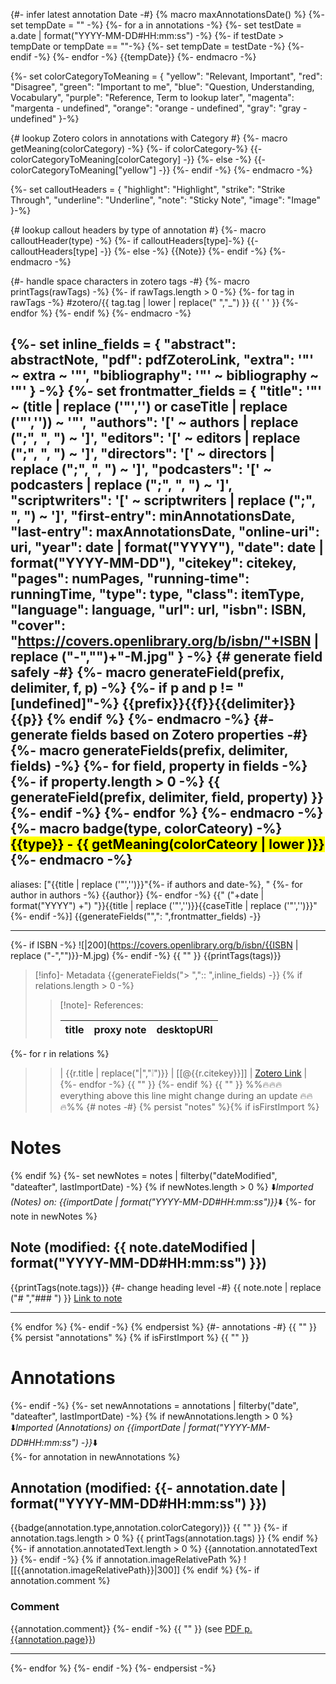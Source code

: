 {#- infer latest annotation Date -#}
{% macro maxAnnotationsDate() %}
   {%- set tempDate = "" -%}
	{%- for a in annotations -%}
		{%- set testDate = a.date | format("YYYY-MM-DD#HH:mm:ss") -%}
		{%- if testDate > tempDate or tempDate == ""-%}
			{%- set tempDate = testDate -%}
		{%- endif -%}
	{%- endfor -%}
	{{tempDate}}
{%- endmacro -%}

{%- set colorCategoryToMeaning = {
"yellow": "Relevant, Important",
"red": "Disagree",
"green": "Important to me",
"blue": "Question, Understanding, Vocabulary",
"purple": "Reference, Term to lookup later",
"magenta": "margenta - undefined",
"orange": "orange - undefined",
"gray": "gray - undefined"
}-%}

{# lookup Zotero colors in annotations with Category #}
{%- macro getMeaning(colorCategory) -%}
	{%- if colorCategory-%}
		{{- colorCategoryToMeaning[colorCategory] -}}
	{%- else -%}
		{{- colorCategoryToMeaning["yellow"] -}}
	{%- endif -%}
{%- endmacro -%}

{%- set calloutHeaders = {
"highlight": "Highlight",
"strike": "Strike Through",
"underline": "Underline",
"note": "Sticky Note",
"image": "Image"
}-%}

{# lookup callout headers by type of annotation #}
{%- macro calloutHeader(type) -%}
	{%- if calloutHeaders[type]-%}
		{{- calloutHeaders[type] -}}
	{%- else -%}
		{{Note}}
	{%- endif -%}
{%- endmacro -%}

{#- handle space characters in zotero tags -#}
{%- macro printTags(rawTags) -%}
	{%- if rawTags.length > 0 -%}
		{%- for tag in rawTags -%}
			#zotero/{{ tag.tag | lower | replace(" ","_") }} {{ ' ' }} 
		{%- endfor %}
	{%- endif %}
{%- endmacro -%}

{%- set inline_fields = {
"abstract": abstractNote,
"pdf": pdfZoteroLink, 
"extra": '"' ~ extra ~ '"',
"bibliography": '"' ~ bibliography ~ '"'
}
-%}
{%- set frontmatter_fields = {
"title": '"' ~ (title | replace ('"','') or caseTitle | replace ('"','')) ~ '"',
"authors": '[' ~ authors | replace (";", ", ") ~ ']',
"editors": '[' ~ editors | replace (";", ", ") ~ ']',
"directors": '[' ~ directors | replace (";", ", ") ~ ']',
"podcasters": '[' ~ podcasters | replace (";", ", ") ~ ']',
"scriptwriters": '[' ~ scriptwriters | replace (";", ", ") ~ ']',
"first-entry": minAnnotationsDate,
"last-entry": maxAnnotationsDate,
"online-uri": uri,
"year": date | format("YYYY"),
"date": date | format("YYYY-MM-DD"),
"citekey": citekey,
"pages": numPages,
"running-time": runningTime,
"type": type,
"class": itemType,
"language": language,
"url": url,
"isbn": ISBN,
"cover": "https://covers.openlibrary.org/b/isbn/"+ISBN | replace ("-","")+"-M.jpg"
}
-%}
{# generate field safely -#}
{%- macro generateField(prefix, delimiter, f, p) -%}
{%- if p and p != "[undefined]"-%}
{{prefix}}{{f}}{{delimiter}}{{p}}
{% endif %}
{%- endmacro -%}
{#- generate fields based on Zotero properties -#}
{%- macro generateFields(prefix, delimiter, fields) -%}
{%- for field, property in fields -%}
{%- if property.length > 0 -%}
{{ generateField(prefix, delimiter, field, property) }}
{%- endif -%}
{%- endfor %}
{%- endmacro -%}
{%- macro badge(type, colorCateory) -%}
<mark style="background-color: {{ colorCateory | lower }}">{{type}} - {{ getMeaning(colorCateory | lower )}}</mark>
{%- endmacro -%}
---
aliases: ["{{title | replace ('"','')}}"{%- if authors and date-%}, "
{%- for author in authors -%}
{{author}}
{%- endfor -%}
{{" ("+date | format("YYYY") +") "}}{{title | replace ('"','')}}{{caseTitle | replace ('"','')}}"{%- endif -%}]
{{generateFields("",": ",frontmatter_fields) -}}

---

{%- if ISBN -%}
![|200](https://covers.openlibrary.org/b/isbn/{{ISBN | replace ("-","")}}-M.jpg)
{%- endif -%}
{{ "" }}
{{printTags(tags)}}
> [!info]- Metadata
{{generateFields("> ",":: ",inline_fields) -}}
{% if relations.length > 0 -%}
> 
> > [!note]- References:  
> >
> > | title | proxy note | desktopURI |
> > | --- | --- | --- |
{%- for r in relations %}
> > | {{r.title | replace("|","❕")}} | [[@{{r.citekey}}]] | [Zotero Link]({{r.desktopURI}}) |
{%- endfor -%}
{{ "" }}
{%- endif %}
{{ "" }}
%%🔥🔥🔥everything above this line might change during an update 🔥🔥🔥%%
{# notes -#}
{% persist "notes" %}{% if isFirstImport %}
# Notes
{% endif %}
{%- set newNotes = notes | filterby("dateModified", "dateafter", lastImportDate) -%}
{% if newNotes.length > 0 %}
⬇️*Imported (Notes) on: {{importDate | format("YYYY-MM-DD#HH:mm:ss")}}*⬇️
{%- for note in newNotes %}
## Note (modified: {{ note.dateModified | format("YYYY-MM-DD#HH:mm:ss") }})
{{printTags(note.tags)}}
{#- change heading level -#}
{{ note.note | replace ("# ","### ") }}
[Link to note]({{note.uri}})

---
{% endfor %}
{%- endif -%} 
{% endpersist %}
{#- annotations -#}
{{ "" }}
{% persist "annotations" %}	{% if isFirstImport %}
{{ "" }}
# Annotations
{%- endif -%}
{%- set newAnnotations = annotations | filterby("date", "dateafter", lastImportDate) -%}
{% if newAnnotations.length > 0 %}
⬇️*Imported (Annotations) on {{importDate | format("YYYY-MM-DD#HH:mm:ss") -}}*⬇️	
{%- for annotation in newAnnotations %}
## Annotation (modified: {{- annotation.date | format("YYYY-MM-DD#HH:mm:ss") }})
{{badge(annotation.type,annotation.colorCategory)}}
{{ "" }}
{%- if annotation.tags.length > 0 %} 
{{ printTags(annotation.tags) }}
{% endif %}
{%- if annotation.annotatedText.length > 0 %} 
{{annotation.annotatedText }} 
{%- endif -%}
{% if annotation.imageRelativePath %}
![[{{annotation.imageRelativePath}}|300]]
{% endif %}
{%- if annotation.comment %} 
### Comment
{{annotation.comment}}
{%- endif -%}
{{ "" }}
(see [PDF p. {{annotation.page}}]({{annotation.desktopURI}}))

---
{%- endfor %}
{%- endif -%}
{%- endpersist -%}